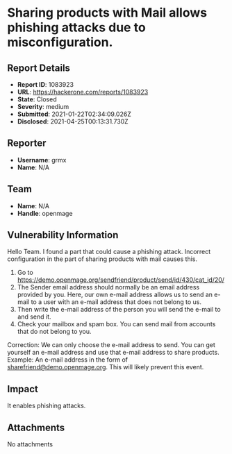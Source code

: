 #  Sharing products with Mail allows phishing attacks due to misconfiguration.

## Report Details
- **Report ID**: 1083923
- **URL**: https://hackerone.com/reports/1083923
- **State**: Closed
- **Severity**: medium
- **Submitted**: 2021-01-22T02:34:09.026Z
- **Disclosed**: 2021-04-25T00:13:31.730Z

## Reporter
- **Username**: grmx
- **Name**: N/A

## Team
- **Name**: N/A
- **Handle**: openmage

## Vulnerability Information
Hello Team. I found a part that could cause a phishing attack. Incorrect configuration in the part of sharing products with mail causes this.

1. Go to https://demo.openmage.org/sendfriend/product/send/id/430/cat_id/20/
2. The Sender email address should normally be an email address provided by you. Here, our own e-mail address allows us to send an e-mail to a user with an e-mail address that does not belong to us.
3. Then write the e-mail address of the person you will send the e-mail to and send it.
4. Check your mailbox and spam box. You can send mail from accounts that do not belong to you.


Correction: We can only choose the e-mail address to send. You can get yourself an e-mail address and use that e-mail address to share products.
Example: An e-mail address in the form of sharefriend@demo.openmage.org. This will likely prevent this event.

## Impact

It enables phishing attacks.

## Attachments
No attachments
